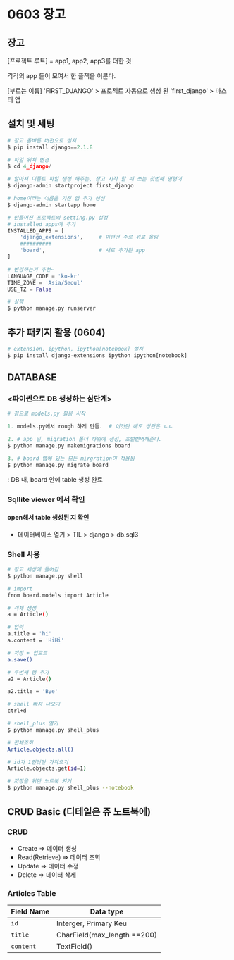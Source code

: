 # 0603 장고



## 장고 

[프로젝트 루트] 
= app1, app2, app3를 더한 것 

각각의 app 들이 모여서 한 플젝을 이룬다.

[부르는 이름] 
'FIRST_DJANGO' > 프로젝트
자동으로 생성 된 'first_django' > 마스터 앱 



## 설치 및 세팅

```python
# 장고 올바른 버전으로 설치
$ pip install django==2.1.8

# 파일 위치 변경
$ cd 4_django/

# 알아서 디폴트 파일 생성 해주는, 장고 시작 할 때 쓰는 첫번째 명령어 
$ django-admin startproject first_django

# home이라는 이름을 가진 앱 추가 생성 
$ django-admin startapp home

# 만들어진 프로젝트의 setting.py 설정
# installed apps에 추가 
INSTALLED_APPS = [
    'django_extensions',     # 이런건 주로 위로 올림 
 	##########
    'board',                 # 새로 추가된 app   
]

# 변경하는거 추천~
LANGUAGE_CODE = 'ko-kr'
TIME_ZONE = 'Asia/Seoul'
USE_TZ = False

# 실행 
$ python manage.py runserver
```



## 추가 패키지 활용 (0604)

```python
# extension, ipython, ipython[notebook] 설치 
$ pip install django-extensions ipython ipython[notebook]
```



## DATABASE

###  <파이썬으로 DB 생성하는 삼단계>

```python
# 첨으로 models.py 활용 시작

1. models.py에서 rough 하게 만듬.  # 이것만 해도 상관은 ㄴㄴ

2. # app 밑, migration 폴더 하위에 생성, 초벌번역해준다.
$ python manage.py makemigrations board

3. # board 앱에 있는 모든 mirgration이 적용됨
$ python manage.py migrate board 
```

: DB 내, board 안에 table 생성 완료  

### Sqllite viewer 에서 확인 

#### open해서 table 생성된 지 확인 

* 데이터베이스 열기 > TIL > django > db.sql3  

### Shell 사용

```sh
# 장고 세상에 들어감 
$ python manage.py shell

# import
from board.models import Article

# 객체 생성
a = Article()

# 입력
a.title = 'hi'
a.content = 'HiHi'

# 저장 + 업로드
a.save()

# 두번째 행 추가 
a2 = Article()

a2.title = 'Bye'

# shell 빠져 나오기 
ctrl+d

# shell_plus 열기
$ python manage.py shell_plus

# 전체조회
Article.objects.all() 

# id가 1인것만 가져오기
Article.objects.get(id=1) 

# 저장을 위한 노트북 켜기 
$ python manage.py shell_plus --notebook

```



## CRUD Basic  (디테일은 쥬 노트북에)

### CRUD 
* Create => 데이터 생성
* Read(Retrieve) => 데이터 조회 
* Update => 데이터 수정
* Delete => 데이터 삭제 

### Articles Table

| Field  Name                   | Data type |
| ----------------------------- | --------- |
| `id` | Interger, Primary Keu |
| `title` | CharField(max_length ==200) |
| `content` | TextField() |



